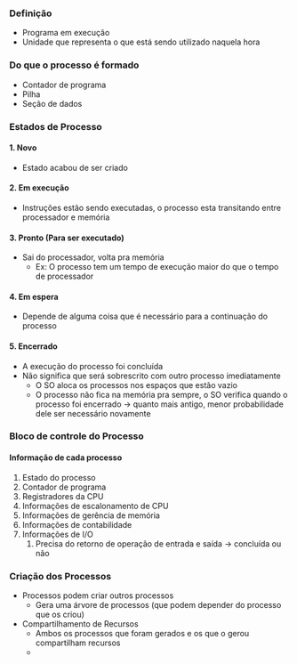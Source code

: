 ### Definição
- Programa em execução
- Unidade que representa o que está sendo utilizado naquela hora

### Do que o processo é formado
- Contador de programa
- Pilha
- Seção de dados
### Estados de Processo
#### 1. Novo
- Estado acabou de ser criado
#### 2. Em execução
- Instruções estão sendo executadas, o processo esta transitando entre processador e memória
#### 3. Pronto (Para ser executado)
- Sai do processador, volta pra memória
	- Ex: O processo tem um tempo de execução maior do que o tempo de processador
#### 4. Em espera
- Depende de alguma coisa que é necessário para a continuação do processo
#### 5. Encerrado
- A execução do processo foi concluída
- Não significa que será sobrescrito com outro processo imediatamente
	- O SO aloca os processos nos espaços que estão vazio
	- O processo não fica na memória pra sempre, o SO verifica quando o processo foi encerrado -> quanto mais antigo, menor probabilidade dele ser necessário novamente

### Bloco de controle do Processo
#### Informação de cada processo
1. Estado do processo
2. Contador de programa
3. Registradores da CPU
4. Informações de escalonamento de CPU
5. Informações de gerência de memória
6. Informações de contabilidade
7. Informações de I/O
	1. Precisa do retorno de operação de entrada e saída -> concluída ou não

### Criação dos Processos
- Processos podem criar outros processos
	- Gera uma árvore de processos (que podem depender do processo que os criou)
- Compartilhamento de Recursos
	- Ambos os processos que foram gerados e os que o gerou compartilham recursos
	- 
